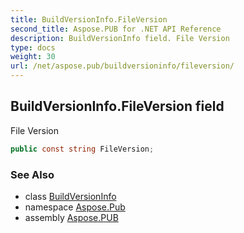```yaml
---
title: BuildVersionInfo.FileVersion
second_title: Aspose.PUB for .NET API Reference
description: BuildVersionInfo field. File Version
type: docs
weight: 30
url: /net/aspose.pub/buildversioninfo/fileversion/
---
```

## BuildVersionInfo.FileVersion field

File Version

```csharp
public const string FileVersion;
```

### See Also

* class [BuildVersionInfo](../)
* namespace [Aspose.Pub](../../buildversioninfo/)
* assembly [Aspose.PUB](../../../)


